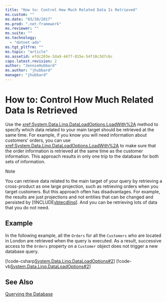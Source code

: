 ```yaml
---
title: "How to: Control How Much Related Data Is Retrieved"
ms.custom: ""
ms.date: "03/30/2017"
ms.prod: ".net-framework"
ms.reviewer: ""
ms.suite: ""
ms.technology: 
  - "dotnet-ado"
ms.tgt_pltfrm: ""
ms.topic: "article"
ms.assetid: efdc203e-3da9-4477-815e-54f10c3d7c6c
caps.latest.revision: 2
author: "JennieHubbard"
ms.author: "jhubbard"
manager: "jhubbard"
---
```

# How to: Control How Much Related Data Is Retrieved
Use the <xref:System.Data.Linq.DataLoadOptions.LoadWith%2A> method to specify which data related to your main target should be retrieved at the same time. For example, if you know you will need information about customers' orders, you can use <xref:System.Data.Linq.DataLoadOptions.LoadWith%2A> to make sure that the order information is retrieved at the same time as the customer information. This approach results in only one trip to the database for both sets of information.  
  
> [!NOTE]
>  You can retrieve data related to the main target of your query by retrieving a cross-product as one large projection, such as retrieving orders when you target customers. But this approach often has disadvantages. For example, the results are just projections and not entities that can be changed and persisted by [!INCLUDE[vbtecdlinq](../../../../../../includes/vbtecdlinq-md.md)]. And you can be retrieving lots of data that you do not need.  
  
## Example  
 In the following example, all the `Orders` for all the `Customers` who are located in London are retrieved when the query is executed. As a result, successive access to the `Orders` property on a `Customer` object does not trigger a new database query.  
  
 [!code-csharp[System.Data.Linq.DataLoadOptions#2](../../../../../../samples/snippets/csharp/VS_Snippets_Data/system.data.linq.dataloadoptions/cs/program.cs#2)]
 [!code-vb[System.Data.Linq.DataLoadOptions#2](../../../../../../samples/snippets/visualbasic/VS_Snippets_Data/system.data.linq.dataloadoptions/vb/module1.vb#2)]  
  
## See Also  
 [Querying the Database](../../../../../../docs/framework/data/adonet/sql/linq/querying-the-database.md)
